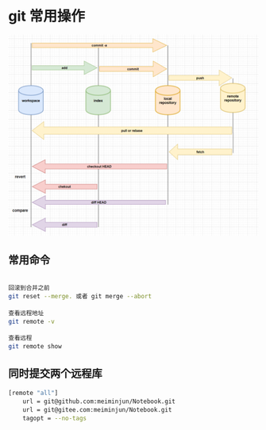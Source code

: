 # git 常用操作

![git](./git.png)

## 常用命令


``` bash

回滚到合并之前
git reset --merge. 或者 git merge --abort

查看远程地址
git remote -v

查看远程
git remote show
```

## 同时提交两个远程库

``` bash
[remote "all"]
	url = git@github.com:meiminjun/Notebook.git
	url = git@gitee.com:meiminjun/Notebook.git
	tagopt = --no-tags
```
